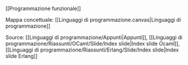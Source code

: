 [[Programmazione funzionale]]

Mappa concettuale: [[Linguaggi di programmazione.canvas|Linguaggi di programmazione]]

Source: [[Linguaggi di programmazione/Appunti|Appunti]], [[Linguaggi di programmazione/Riassunti/OCaml/Slide/Index slide|Index slide Ocaml]], [[Linguaggi di programmazione/Riassunti/Erlang/Slide/Index slide|Index slide Erlang]]